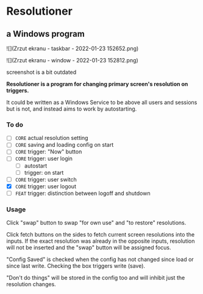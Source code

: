 ﻿# Resolutioner
## a Windows program

![](Zrzut ekranu - taskbar - 2022-01-23 152652.png)

![](Zrzut ekranu - window - 2022-01-23 152812.png)

screenshot is a bit outdated

**Resolutioner is a program for changing primary screen's
resolution on triggers.**

It could be written as a Windows Service to be above all users
and sessions but is not, and instead aims to work by autostarting.

### To do
 - [ ] `CORE` actual resolution setting
 - [ ] `CORE` saving and loading config on start
 - [ ] `CORE` trigger: "Now" button
 - [ ] `CORE` trigger: user login
   - [ ] autostart
   - [ ] trigger: on start
 - [ ] `CORE` trigger: user switch
 - [X] `CORE` trigger: user logout
 - [ ] `FEAT` trigger: distinction between logoff and shutdown

### Usage

Click "swap" button to swap "for own use" and "to restore"
resolutions.

Click fetch buttons on the sides to fetch current screen
resolutions into the inputs. If the exact resolution was already
in the opposite inputs, resolution will not be inserted and
the "swap" button will be assigned focus.

"Config Saved" is checked when the config has not changed
since load or since last write. Checking the box triggers write
(save).

"Don't do things" will be stored in the config too and will
inhibit just the resolution changes.